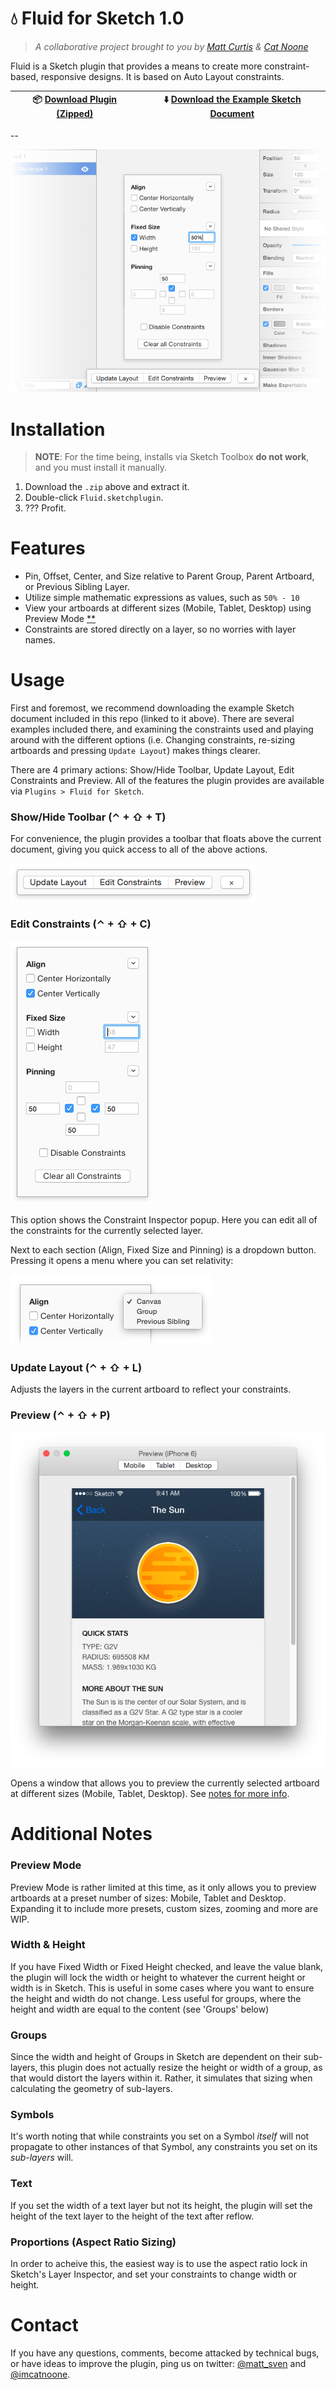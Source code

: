 # :droplet: Fluid for Sketch 1.0

> *A collaborative project brought to you by [Matt Curtis](https://twitter.com/matt_sven) & [Cat Noone](https://twitter.com/imcatnoone)*

Fluid is a Sketch plugin that provides a means to create more constraint-based, responsive designs. It is based on Auto Layout constraints.

:package: [Download Plugin (Zipped)](https://github.com/matt-curtis/Fluid-for-Sketch/releases/download/v1.0/Fluid.sketchplugin.zip) | :arrow_down: [Download the Example Sketch Document](https://github.com/matt-curtis/Fluid-for-Sketch/raw/master/Constraint%20Demos.sketch)
--- | ---

--

![](README/screenshot.png)

# Installation

> **NOTE**: For the time being, installs via Sketch Toolbox **do not work**, and you must install it manually.

1. Download the `.zip` above and extract it.
2. Double-click `Fluid.sketchplugin`.
3. ??? Profit.

# Features

- Pin, Offset, Center, and Size relative to Parent Group, Parent Artboard, or Previous Sibling Layer.
- Utilize simple mathematic expressions as values, such as `50% - 10`
- View your artboards at different sizes (Mobile, Tablet, Desktop) using Preview Mode [**](#preview-mode)
- Constraints are stored directly on a layer, so no worries with layer names.

# Usage

First and foremost, we recommend downloading the example Sketch document included in this repo (linked to it above). There are several examples included there, and examining the constraints used and playing around with the different options (i.e. Changing constraints, re-sizing artboards and pressing `Update Layout`) makes things clearer.

There are 4 primary actions: Show/Hide Toolbar, Update Layout, Edit Constraints and Preview. All of the features the plugin provides are available via `Plugins > Fluid for Sketch`.

### Show/Hide Toolbar (⌃ + ⇧ + T)

For convenience, the plugin provides a toolbar that floats above the current document, giving you quick access to all of the above actions.

![Toolbar](README/toolbar.png)

### Edit Constraints (⌃ + ⇧ + C)

![Constraint Inspector](README/constraint-inspector.png)

This option shows the Constraint Inspector popup. Here you can edit all of the constraints for the currently selected layer.

Next to each section (Align, Fixed Size and Pinning) is a dropdown button. Pressing it opens a menu where you can set relativity:

![Constraint Inspector Relativity](README/constraint-inspector-relativity.png)

### Update Layout (⌃ + ⇧ + L)

Adjusts the layers in the current artboard to reflect your constraints.

### Preview (⌃ + ⇧ + P)

![Preview Mode](README/preview-mode.png)

Opens a window that allows you to preview the currently selected artboard at different sizes (Mobile, Tablet, Desktop). See [notes for more info](#preview-mode).

# Additional Notes

### Preview Mode

Preview Mode is rather limited at this time, as it only allows you to preview artboards at a preset number of sizes: Mobile, Tablet and Desktop. Expanding it to include more presets, custom sizes, zooming and more are WIP.

### Width & Height

If you have Fixed Width or Fixed Height checked, and leave the value blank, the plugin will lock the width or height to whatever the current height or width is in Sketch. This is useful in some cases where you want to ensure the height and width do not change. Less useful for groups, where the height and width are equal to the content (see 'Groups' below)

### Groups

Since the width and height of Groups in Sketch are dependent on their sub-layers, this plugin does not actually resize the height or width of a group, as that would distort the layers within it. Rather, it simulates that sizing when calculating the geometry of sub-layers.

### Symbols

It's worth noting that while constraints you set on a Symbol *itself* will not propagate to other instances of that Symbol, any constraints you set on its *sub-layers* will.

### Text

If you set the width of a text layer but not its height, the plugin will set the height of the text layer to the height of the text after reflow.

### Proportions (Aspect Ratio Sizing)

In order to acheive this, the easiest way is to use the aspect ratio lock in Sketch's Layer Inspector, and set your constraints to change width or height.


# Contact

If you have any questions, comments, become attacked by technical bugs, or have ideas to improve the plugin, ping us on twitter:
[@matt_sven](http://twitter.com/matt_sven) and [@imcatnoone](http://twitter.com/imcatnoone).
